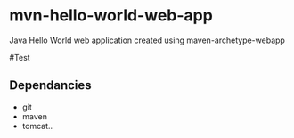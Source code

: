 # mvn-hello-world-web-app
Java Hello World web application created using maven-archetype-webapp

#Test

## Dependancies
* git
* maven
* tomcat..
